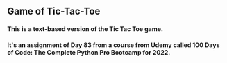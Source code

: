 ## Game of Tic-Tac-Toe
#### This is a text-based version of the Tic Tac Toe game.
#### It's an assignment of Day 83 from a course from Udemy called 100 Days of Code: The Complete Python Pro Bootcamp for 2022.
